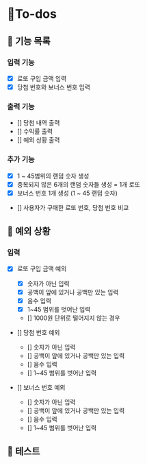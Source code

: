 # 🧐To-dos

## 📄 기능 목록

### 입력 기능

- [x] 로또 구입 금액 입력
- [x] 당첨 번호와 보너스 번호 입력

### 출력 기능

- [] 당첨 내역 출력
- [] 수익률 출력
- [] 예외 상황 출력

### 추가 기능

- [x] 1 ~ 45범위의 랜덤 숫자 생성
- [x] 중복되지 않은 6개의 랜덤 숫자들 생성 = 1개 로또
- [x] 보너스 번호 1개 생성 (1 ~ 45 랜덤 숫자)
- [] 사용자가 구매한 로또 번호, 당첨 번호 비교

## 🎯 예외 상황

### 입력

- [x] 로또 구입 금액 예외

  - [x] 숫자가 아닌 입력
  - [x] 공백이 앞에 있거나 공백만 있는 입력
  - [x] 음수 입력
  - [x] 1~45 범위를 벗어난 입력
  - [] 1000원 단위로 떨어지지 않는 경우

- [] 당첨 번호 예외

  - [] 숫자가 아닌 입력
  - [] 공백이 앞에 있거나 공백만 있는 입력
  - [] 음수 입력
  - [] 1~45 범위를 벗어난 입력

- [] 보너스 번호 예외
  - [] 숫자가 아닌 입력
  - [] 공백이 앞에 있거나 공백만 있는 입력
  - [] 음수 입력
  - [] 1~45 범위를 벗어난 입력

## 📝 테스트
